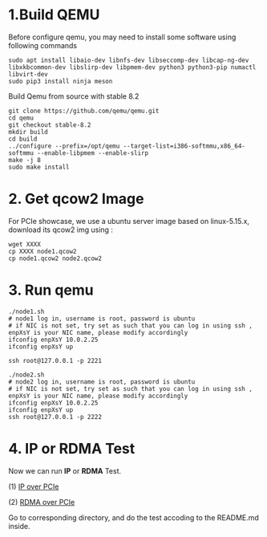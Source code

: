 # 1.Build QEMU 

 Before configure qemu, you may need to install some software using following commands
 ```
 sudo apt install libaio-dev libnfs-dev libseccomp-dev libcap-ng-dev libxkbcommon-dev libslirp-dev libpmem-dev python3 python3-pip numactl libvirt-dev
 sudo pip3 install ninja meson
 ```

Build Qemu from source with stable 8.2

 ```
git clone https://github.com/qemu/qemu.git
cd qemu
git checkout stable-8.2
mkdir build
cd build
../configure --prefix=/opt/qemu --target-list=i386-softmmu,x86_64-softmmu --enable-libpmem --enable-slirp
make -j 8
sudo make install
 ```

# 2. Get qcow2 Image

For PCIe showcase, we use a ubuntu server image based on linux-5.15.x, download its qcow2 img using :

```
wget XXXX
cp XXXX node1.qcow2
cp node1.qcow2 node2.qcow2
```

 # 3. Run qemu
 ```
./node1.sh
# node1 log in, username is root, password is ubuntu
# if NIC is not set, try set as such that you can log in using ssh , enpXsY is your NIC name, please modify accordingly
ifconfig enpXsY 10.0.2.25
ifconfig enpXsY up

ssh root@127.0.0.1 -p 2221

./node2.sh
# node2 log in, username is root, password is ubuntu
# if NIC is not set, try set as such that you can log in using ssh , enpXsY is your NIC name, please modify accordingly
ifconfig enpXsY 10.0.2.25
ifconfig enpXsY up
ssh root@127.0.0.1 -p 2222
 ```

# 4. IP or RDMA Test
Now we can run **IP** or **RDMA** Test.

(1) [IP over PCIe](../../ip/pcie/README.md)


(2) [RDMA over PCIe](../../rdma/pcie/README.md)


Go to corresponding directory, and do the test accoding to the README.md inside. 